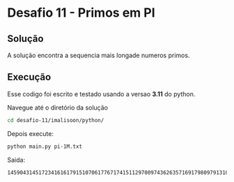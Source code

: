 # Desafio 11 - Primos em PI

## Solução
A solução encontra a sequencia mais longade numeros primos.

## Execução
Esse codigo foi escrito e testado usando a versao **3.11** do python.

Navegue até o diretório da solução
```bash
cd desafio-11/imalisoon/python/
```

Depois execute:
```bash
python main.py pi-1M.txt
```

Saida:
```bash
14590431451723416161791510706177671741511297009743626357169179809791310760755
```
